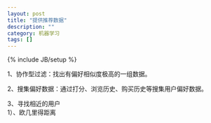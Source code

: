 ```yaml
---
layout: post
title: "提供推荐数据"
description: ""
category: 机器学习
tags: []
---
```

{% include JB/setup %}

1、协作型过滤：找出有偏好相似度极高的一组数据。  

2、搜集偏好数据：通过打分、浏览历史、购买历史等搜集用户偏好数据。  

3、寻找相近的用户  
1）、欧几里得距离
